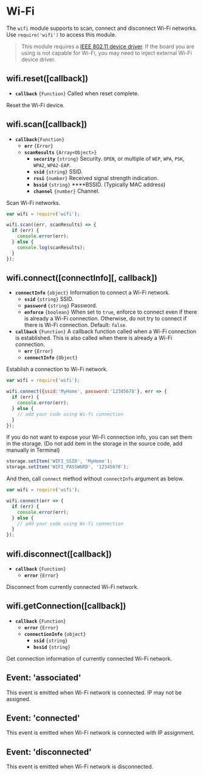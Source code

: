 # Wi-Fi

The `wifi` module supports to scan, connect and disconnect Wi-Fi networks. Use `require('wifi')` to access this module.

> This module requires a [IEEE 802.11 device driver](device-drivers.md#ieee-802-11-wifi-device-driver). If the board you are using is not capable for Wi-Fi, you may need to inject external Wi-Fi device driver.

## wifi.reset\(\[callback\]\)

* **`callback`** `{Function}` Called when reset complete.

Reset the Wi-Fi device.

## wifi.scan\(\[callback\]\)

* **`callback`**`{Function}` 
  * **`err`** `{Error}` 
  * **`scanResults`** `{Array<Object>}` 
    * **`security`** `{string}` Security. `OPEN`, or multiple of `WEP`, `WPA`, `PSK`, `WPA2`, `WPA2-EAP`.
    * **`ssid`** `{string}` SSID.
    * **`rssi`** `{number}` Received signal strength indication.
    * **`bssid`** `{string}` ****BSSID. \(Typically MAC address\)
    * **`channel`** `{number}` Channel.

Scan Wi-Fi networks.

```javascript
var wifi = require('wifi');

wifi.scan((err, scanResults) => {
  if (err) {
    console.error(err);
  } else {
    console.log(scanResults);
  }
});
```

## wifi.connect\(\[connectInfo\]\[, callback\]\)

* **`connectInfo`** `{object}` Information to connect a Wi-Fi network.
  * **`ssid`** `{string}` SSID.
  * **`password`** `{string}` Password.
  * **`enforce`** `{boolean}` When set to `true`, enforce to connect even if there is already a Wi-Fi connection. Otherwise, do not try to connect if there is Wi-Fi connection. Default: `false`.
* **`callback`** `{Function}` A callback function called when a Wi-Fi connection is established. This is also called when there is already a Wi-Fi connection.
  * **`err`** `{Error}` 
  * **`connectInfo`** `{Object}`

Establish a connection to Wi-Fi network.

```javascript
var wifi = require('wifi');

wifi.connect({ssid:'MyHome', password:'12345678'}, err => {
  if (err) {
    console.error(err);
  } else {
    // add your code using Wi-fi connection
  }
});
```

If you do not want to expose your Wi-Fi connection info, you can set them in the storage. \(Do not add item in the storage in the source code, add manually in Terminal\)

```javascript
storage.setItem('WIFI_SSID', 'MyHome');
storage.setItem('WIFI_PASSWORD', '12345678');
```

And then, call `connect` method without `connectInfo` argument as below.

```javascript
var wifi = require('wifi');

wifi.connect(err => {
  if (err) {
    console.error(err);
  } else {
    // add your code using Wi-fi connection
  }
});
```

## wifi.disconnect\(\[callback\]\)

* **`callback`** `{Function}`
  * **`error`** `{Error}`

Disconnect from currently connected Wi-Fi network.

## wifi.getConnection\(\[callback\]\)

* **`callback`** `{Function}`
  * **`error`** `{Error}`
  * **`connectionInfo`** `{object}`
    * **`ssid`** `{string}`
    * **`bssid`** `{string}`

Get connection information of currently connected Wi-Fi network.

## Event: 'associated'

This event is emitted when Wi-Fi network is connected. IP may not be assigned.

## Event: 'connected'

This event is emitted when Wi-Fi network is connected with IP assignment.

## Event: 'disconnected'

This event is emitted when Wi-Fi network is disconnected.

